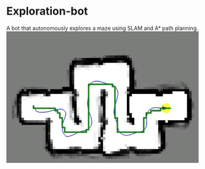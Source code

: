 # Exploration-bot
A bot that autonomously explores a maze using SLAM and A* path planning.
![alt text](https://github.com/rahulagrawal048/Exploration-bot/blob/main/images/astar.png?raw=true)
